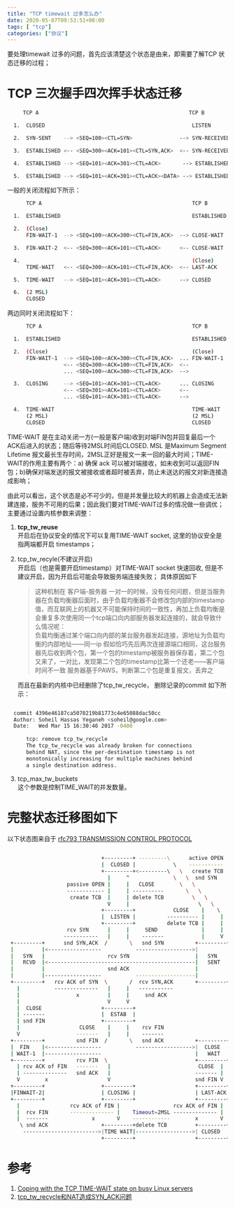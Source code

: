 ```yaml
---
title: "TCP timewait 过多怎么办"
date: 2020-05-07T09:53:51+08:00
tags: [ "tcp"]
categories: ["协议"]
---
```

要处理timewait 过多的问题，首先应该清楚这个状态是由来，即需要了解TCP 状态迁移的过程； 
<!--more-->
# TCP 三次握手四次挥手状态迁移
```bash
     TCP A                                                TCP B

  1.  CLOSED                                               LISTEN

  2.  SYN-SENT    --> <SEQ=100><CTL=SYN>               --> SYN-RECEIVED

  3.  ESTABLISHED <-- <SEQ=300><ACK=101><CTL=SYN,ACK>  <-- SYN-RECEIVED

  4.  ESTABLISHED --> <SEQ=101><ACK=301><CTL=ACK>       --> ESTABLISHED

  5.  ESTABLISHED --> <SEQ=101><ACK=301><CTL=ACK><DATA> --> ESTABLISHED
```
一般的关闭流程如下所示：
```bash
      TCP A                                                TCP B

  1.  ESTABLISHED                                          ESTABLISHED

  2.  (Close)
      FIN-WAIT-1  --> <SEQ=100><ACK=300><CTL=FIN,ACK>  --> CLOSE-WAIT

  3.  FIN-WAIT-2  <-- <SEQ=300><ACK=101><CTL=ACK>      <-- CLOSE-WAIT

  4.                                                       (Close)
      TIME-WAIT   <-- <SEQ=300><ACK=101><CTL=FIN,ACK>  <-- LAST-ACK

  5.  TIME-WAIT   --> <SEQ=101><ACK=301><CTL=ACK>      --> CLOSED

  6.  (2 MSL)
      CLOSED   
```
两边同时关闭流程如下：
```bash
      TCP A                                                TCP B

  1.  ESTABLISHED                                          ESTABLISHED

  2.  (Close)                                              (Close)
      FIN-WAIT-1  --> <SEQ=100><ACK=300><CTL=FIN,ACK>  ... FIN-WAIT-1
                  <-- <SEQ=300><ACK=100><CTL=FIN,ACK>  <--
                  ... <SEQ=100><ACK=300><CTL=FIN,ACK>  -->

  3.  CLOSING     --> <SEQ=101><ACK=301><CTL=ACK>      ... CLOSING
                  <-- <SEQ=301><ACK=101><CTL=ACK>      <--
                  ... <SEQ=101><ACK=301><CTL=ACK>      -->

  4.  TIME-WAIT                                            TIME-WAIT
      (2 MSL)                                              (2 MSL)
      CLOSED                                               CLOSED
```

TIME-WAIT 是在主动关闭一方(一般是客户端)收到对端FIN包并回复最后一个ACK后进入的状态；随后等待2MSL时间后CLOSED.
MSL 是Maximum Segment Lifetime 报文最长生存时间，2MSL正好是报文一来一回的最大时间；TIME-WAIT的作用主要有两个：a) 确保 ack 可以被对端接收，如未收到可以返回FIN 包；b)确保对端发送的报文被接收或者超时被丢弃，防止未送达的报文对新连接造成影响；

由此可以看出，这个状态是必不可少的，但是并发量比较大的机器上会造成无法新建连接，服务不可用的后果；因此我们要对TIME-WAIT过多的情况做一些调优；  
主要通过设置内核参数来调整：  
1. **tcp_tw_reuse**   
   开启后在协议安全的情况下可以复用TIME-WAIT socket, 这里的协议安全是指两端都开启 timestamps；   
2. tcp_tw_recyle(不建议开启)   
   开启后（也是需要开启timestamp）对TIME-WAIT socket 快速回收, 但是不建议开启，因为开启后可能会导致服务端连接失败；
   具体原因如下   
   >这种机制在 客户端-服务器 一对一的时候，没有任何问题，但是当服务器在负载均衡器后面时，由于负载均衡器不会修改包内部的timestamp值，而互联网上的机器又不可能保持时间的一致性，再加上负载均衡是会重复多次使用同一个tcp端口向内部服务器发起连接的，就会导致什么情况呢：  
   负载均衡通过某个端口向内部的某台服务器发起连接，源地址为负载均衡的内部地址——同一ip
   假如恰巧先后两次连接源端口相同，这台服务器先后收到两个包，第一个包的timestamp被服务器保存着，第二个包又来了，一对比，发现第二个包的timestamp比第一个还老——客户端时间不一致
   服务器基于PAWS，判断第二个包是重复报文，丢弃之   
   
   而且在最新的内核中已经删除了tcp_tw_recycle， 删除记录的commit 如下所示：
  ```bash

    commit 4396e46187ca5070219b81773c4e65088dac50cc
    Author: Soheil Hassas Yeganeh <soheil@google.com>
    Date:   Wed Mar 15 16:30:46 2017 -0400
    
        tcp: remove tcp_tw_recycle
        The tcp_tw_recycle was already broken for connections
        behind NAT, since the per-destination timestamp is not
        monotonically increasing for multiple machines behind
        a single destination address.
```
3. tcp_max_tw_buckets   
   这个参数是控制TIME_WAIT的并发数量。














# 完整状态迁移图如下
以下状态图来自于 [rfc793  TRANSMISSION CONTROL PROTOCOL](http://www.rfc-editor.org/rfc/rfc793.txt)
```bash
                               
                              +---------+ ---------\      active OPEN  
                              |  CLOSED |            \    -----------  
                              +---------+<---------\   \   create TCB  
                                |     ^              \   \  snd SYN    
                   passive OPEN |     |   CLOSE        \   \           
                   ------------ |     | ----------       \   \         
                    create TCB  |     | delete TCB         \   \       
                                V     |                      \   \     
                              +---------+            CLOSE    |    \   
                              |  LISTEN |          ---------- |     |  
                              +---------+          delete TCB |     |  
                   rcv SYN      |     |     SEND              |     |  
                  -----------   |     |    -------            |     V  
 +---------+      snd SYN,ACK  /       \   snd SYN          +---------+
 |         |<-----------------           ------------------>|         |
 |   SYN   |                    rcv SYN                     |   SYN   |
 |   RCVD  |<-----------------------------------------------|   SENT  |
 |         |                    snd ACK                     |         |
 |         |------------------           -------------------|         |
 +---------+   rcv ACK of SYN  \       /  rcv SYN,ACK       +---------+
   |           --------------   |     |   -----------                  
   |                  x         |     |     snd ACK                    
   |                            V     V                                
   |  CLOSE                   +---------+                              
   | -------                  |  ESTAB  |                              
   | snd FIN                  +---------+                              
   |                   CLOSE    |     |    rcv FIN                     
   V                  -------   |     |    -------                     
 +---------+          snd FIN  /       \   snd ACK          +---------+
 |  FIN    |<-----------------           ------------------>|  CLOSE  |
 | WAIT-1  |------------------                              |   WAIT  |
 +---------+          rcv FIN  \                            +---------+
   | rcv ACK of FIN   -------   |                            CLOSE  |  
   | --------------   snd ACK   |                           ------- |  
   V        x                   V                           snd FIN V  
 +---------+                  +---------+                   +---------+
 |FINWAIT-2|                  | CLOSING |                   | LAST-ACK|
 +---------+                  +---------+                   +---------+
   |                rcv ACK of FIN |                 rcv ACK of FIN |  
   |  rcv FIN       -------------- |    Timeout=2MSL -------------- |  
   |  -------              x       V    ------------        x       V  
    \ snd ACK                 +---------+delete TCB         +---------+
     ------------------------>|TIME WAIT|------------------>| CLOSED  |
                              +---------+                   +---------+

```
    
# 参考  

 1. [Coping with the TCP TIME-WAIT state on busy Linux servers
](https://vincent.bernat.ch/en/blog/2014-tcp-time-wait-state-linux)  
 2. [tcp_tw_recycle和NAT造成SYN_ACK问题](https://saview.wordpress.com/2011/09/27/tcp_tw_recycle%E5%92%8Cnat%E9%80%A0%E6%88%90syn_ack%E9%97%AE%E9%A2%98/)